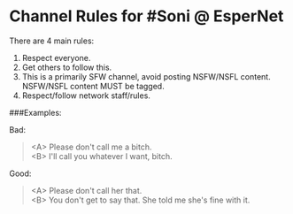 Channel Rules for #Soni @ EsperNet
==================================

There are 4 main rules:

1. Respect everyone.
2. Get others to follow this.
3. This is a primarily SFW channel, avoid posting NSFW/NSFL content. NSFW/NSFL content MUST be tagged.
4. Respect/follow network staff/rules.

###Examples:

Bad:

> \<A\> Please don't call me a bitch.  
> \<B\> I'll call you whatever I want, bitch.

Good:

> \<A\> Please don't call her that.  
> \<B\> You don't get to say that. She told me she's fine with it.

<!-- todo terms of use -->

